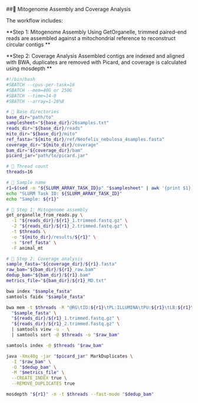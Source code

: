 ##🔹 Mitogenome Assembly and Coverage Analysis

The workflow includes:

**Step 1: 
        Mitogenome Assembly Using GetOrganelle, trimmed paired-end reads are assembled against a mitochondrial reference to reconstruct circular contigs **

**Step 2: 
        Coverage Analysis Assembled contigs are indexed and aligned with BWA, duplicates are removed with Picard, and coverage is calculated using mosdepth **




```bash
#!/bin/bash
#SBATCH --cpus-per-task=16
#SBATCH --mem=40G or 250G
#SBATCH --time=14-0
#SBATCH --array=1-26%8

# 📁 Base directories
base_dir="path/to"
samplesheet="${base_dir}/26samples.txt"
reads_dir="${base_dir}/reads"
mito_dir="${base_dir}/mito"
ref_fasta="${mito_dir}/ref/Neofelis_nebulosa_4samples.fasta"
coverage_dir="${mito_dir}/coverage"
bam_dir="${coverage_dir}/bam"
picard_jar="path/to/picard.jar"

# 🔧 Thread count
threads=16

# 🧬 Sample name
r1=$(sed -n "${SLURM_ARRAY_TASK_ID}p" "$samplesheet" | awk '{print $1}')
echo "SLURM Task ID: ${SLURM_ARRAY_TASK_ID}"
echo "Sample: ${r1}"

# 🧬 Step 1: Mitogenome assembly
get_organelle_from_reads.py \
  -1 "${reads_dir}/${r1}_1.trimmed.fastq.gz" \
  -2 "${reads_dir}/${r1}_2.trimmed.fastq.gz" \
  -t $threads \
  -o "${mito_dir}/results/${r1}" \
  -s "$ref_fasta" \
  -F animal_mt

# 🧬 Step 2: Coverage analysis
sample_fasta="${coverage_dir}/${r1}.fasta"
raw_bam="${bam_dir}/${r1}_raw.bam"
dedup_bam="${bam_dir}/${r1}.bam"
metrics_file="${bam_dir}/${r1}_MD.txt"

bwa index "$sample_fasta"
samtools faidx "$sample_fasta"

bwa mem -t $threads -R "@RG\tID:${r1}\tPL:ILLUMINA\tPU:${r1}\tLB:${r1}\tSM:${r1}" \
  "$sample_fasta" \
  "${reads_dir}/${r1}_1.trimmed.fastq.gz" \
  "${reads_dir}/${r1}_2.trimmed.fastq.gz" \
  | samtools view -u - \
  | samtools sort -@ $threads -o "$raw_bam"

samtools index -@ $threads "$raw_bam"

java -Xmx40g -jar "$picard_jar" MarkDuplicates \
  -I "$raw_bam" \
  -O "$dedup_bam" \
  -M "$metrics_file" \
  --CREATE_INDEX true \
  --REMOVE_DUPLICATES true

mosdepth "${r1}" -n -t $threads --fast-mode "$dedup_bam"

```
